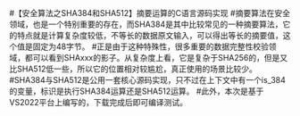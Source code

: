 #【安全算法之SHA384和SHA512】摘要运算的C语言源码实现
#摘要算法在安全领域，也是一个特别重要的存在，而SHA384是其中比较常见的一种摘要算法，它的特点就是计算复杂度较低，不等长的数据原文输入，可以得出等长的摘要值，这个值是固定为48字节。
#正是由于这种特殊性，很多重要的数据完整性校验领域，都可以看到SHAxxx的影子。从复杂度上看，它是复杂于SHA256的，但是又比SHA512低一些，所以它的位置相对较尴尬，真正使用的场景比较少。
#SHA384与SHA512是公用一套核心源码实现，只不过在上下文中有一个is_384的变量，标识是执行SHA384运算还是SHA512运算。
#此外，本次是基于VS2022平台上编写的，下载完成后即可编译测试。
